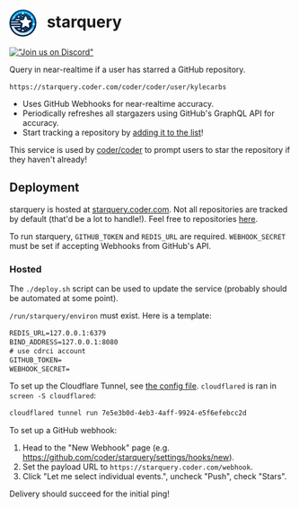 <h1>
    <img src="./icon.png" width="48px" style="margin-right: 12px;" align="center">
    starquery
</h1>

[!["Join us on
Discord"](https://badgen.net/discord/online-members/coder)](https://coder.com/chat?utm_source=github.com/coder/vscode-coder&utm_medium=github&utm_campaign=readme.md)

Query in near-realtime if a user has starred a GitHub repository.

```
https://starquery.coder.com/coder/coder/user/kylecarbs
```

- Uses GitHub Webhooks for near-realtime accuracy.
- Periodically refreshes all stargazers using GitHub's GraphQL API for accuracy.
- Start tracking a repository by [adding it to the list](https://github.com/coder/starquery/blob/main/cmd/starquery/main.go#L52)!

This service is used by [coder/coder](https://github.com/coder/coder) to prompt users to star the repository if they haven't already!

## Deployment

starquery is hosted at [starquery.coder.com](https://starquery.coder.com). Not all repositories are tracked by default (that'd be a lot to handle!). Feel free to repositories [here](https://github.com/coder/starquery/blob/main/cmd/starquery/main.go#L52).

To run starquery, `GITHUB_TOKEN` and `REDIS_URL` are required. `WEBHOOK_SECRET` must be set if accepting Webhooks from GitHub's API.

### Hosted

The `./deploy.sh` script can be used to update the service (probably should be automated at some point).

`/run/starquery/environ` must exist. Here is a template:

```env
REDIS_URL=127.0.0.1:6379
BIND_ADDRESS=127.0.0.1:8080
# use cdrci account
GITHUB_TOKEN=
WEBHOOK_SECRET=
```

To set up the Cloudflare Tunnel, see [the config file](./cloudflared.yaml). `cloudflared` is ran in `screen -S cloudflared`:

```sh
cloudflared tunnel run 7e5e3b0d-4eb3-4aff-9924-e5f6efebcc2d
```

To set up a GitHub webhook:

1. Head to the "New Webhook" page (e.g. https://github.com/coder/starquery/settings/hooks/new).
2. Set the payload URL to `https://starquery.coder.com/webhook`.
3. Click "Let me select individual events.", uncheck "Push", check "Stars".

Delivery should succeed for the initial ping!
